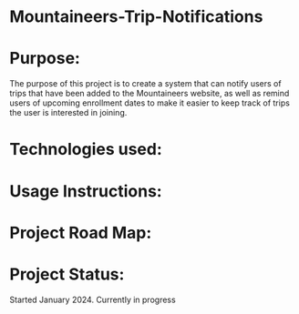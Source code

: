 # Mountaineers-Trip-Notifications
<h1>Purpose:</h1>
The purpose of this project is to create a system that can notify users of trips that have been added to the Mountaineers 
website, as well as remind users of upcoming enrollment dates to make it easier to keep track of trips the user is 
interested in joining.

<h1>Technologies used:</h1>
<h1>Usage Instructions:</h1>
<h1>Project Road Map:</h1>
<h1>Project Status:</h1>
Started January 2024. Currently in progress